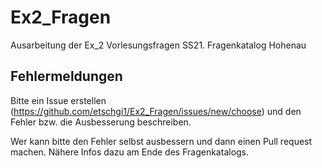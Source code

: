 # Ex2_Fragen
Ausarbeitung der Ex_2 Vorlesungsfragen SS21. 
Fragenkatalog Hohenau

## Fehlermeldungen
Bitte ein Issue erstellen (https://github.com/etschgi1/Ex2_Fragen/issues/new/choose) und den Fehler bzw. die Ausbesserung beschreiben. 

Wer kann bitte den Fehler selbst ausbessern und dann einen Pull request machen. Nähere Infos dazu am Ende des Fragenkatalogs.
